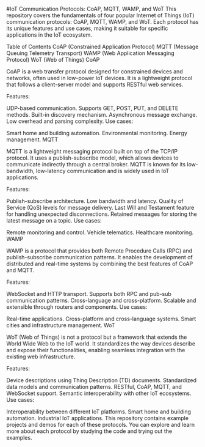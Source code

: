 #IoT Communication Protocols: CoAP, MQTT, WAMP, and WoT
This repository covers the fundamentals of four popular Internet of Things (IoT) communication protocols: CoAP, MQTT, WAMP, and WoT. Each protocol has its unique features and use cases, making it suitable for specific applications in the IoT ecosystem.

Table of Contents
CoAP (Constrained Application Protocol)
MQTT (Message Queuing Telemetry Transport)
WAMP (Web Application Messaging Protocol)
WoT (Web of Things)
CoAP
<a name="coap"></a>

CoAP is a web transfer protocol designed for constrained devices and networks, often used in low-power IoT devices. It is a lightweight protocol that follows a client-server model and supports RESTful web services.

Features:

UDP-based communication.
Supports GET, POST, PUT, and DELETE methods.
Built-in discovery mechanism.
Asynchronous message exchange.
Low overhead and parsing complexity.
Use cases:

Smart home and building automation.
Environmental monitoring.
Energy management.
MQTT
<a name="mqtt"></a>

MQTT is a lightweight messaging protocol built on top of the TCP/IP protocol. It uses a publish-subscribe model, which allows devices to communicate indirectly through a central broker. MQTT is known for its low-bandwidth, low-latency communication and is widely used in IoT applications.

Features:

Publish-subscribe architecture.
Low bandwidth and latency.
Quality of Service (QoS) levels for message delivery.
Last Will and Testament feature for handling unexpected disconnections.
Retained messages for storing the latest message on a topic.
Use cases:

Remote monitoring and control.
Vehicle telematics.
Healthcare monitoring.
WAMP
<a name="wamp"></a>

WAMP is a protocol that provides both Remote Procedure Calls (RPC) and publish-subscribe communication patterns. It enables the development of distributed and real-time systems by combining the best features of CoAP and MQTT.

Features:

WebSocket and HTTP transport.
Supports both RPC and pub-sub communication patterns.
Cross-language and cross-platform.
Scalable and extensible through routers and components.
Use cases:

Real-time applications.
Cross-platform and cross-language systems.
Smart cities and infrastructure management.
WoT
<a name="wot"></a>

WoT (Web of Things) is not a protocol but a framework that extends the World Wide Web to the IoT world. It standardizes the way devices describe and expose their functionalities, enabling seamless integration with the existing web infrastructure.

Features:

Device descriptions using Thing Description (TD) documents.
Standardized data models and communication patterns.
RESTful, CoAP, MQTT, and WebSocket support.
Semantic interoperability with other IoT ecosystems.
Use cases:

Interoperability between different IoT platforms.
Smart home and building automation.
Industrial IoT applications.
This repository contains example projects and demos for each of these protocols. You can explore and learn more about each protocol by studying the code and trying out the examples.

